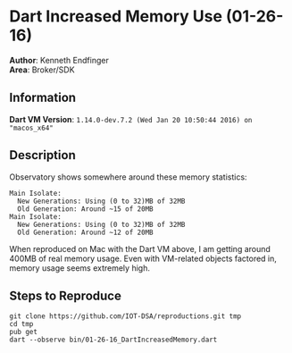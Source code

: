 # Dart Increased Memory Use (01-26-16)

**Author**: Kenneth Endfinger<br/>
**Area**: Broker/SDK

## Information

**Dart VM Version**: `1.14.0-dev.7.2 (Wed Jan 20 10:50:44 2016) on "macos_x64"`

## Description

Observatory shows somewhere around these memory statistics:

```
Main Isolate:
  New Generations: Using (0 to 32)MB of 32MB
  Old Generation: Around ~15 of 20MB
Main Isolate:
  New Generations: Using (0 to 32)MB of 32MB
  Old Generation: Around ~12 of 20MB
```

When reproduced on Mac with the Dart VM above, I am getting around 400MB of real memory usage.
Even with VM-related objects factored in, memory usage seems extremely high.

## Steps to Reproduce

```
git clone https://github.com/IOT-DSA/reproductions.git tmp
cd tmp
pub get
dart --observe bin/01-26-16_DartIncreasedMemory.dart
```
